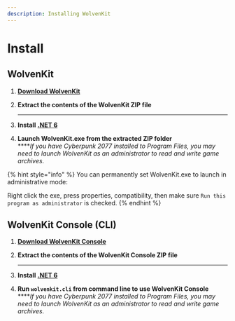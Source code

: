 ```yaml
---
description: Installing WolvenKit
---
```


# Install

## **WolvenKit**

1.  ****[**Download WolvenKit**](download.md)****


2.  **Extract the contents of the WolvenKit ZIP file**

    ****
3.  **Install** [**.NET 6** ](https://dotnet.microsoft.com/en-us/download/dotnet/6.0)


4. **Launch WolvenKit.exe from the extracted ZIP folder**\
   ****_If you have Cyberpunk 2077 installed to Program Files, you may need to launch WolvenKit as an administrator to read and write game archives._

{% hint style="info" %}
You can permanently set WolvenKit.exe to launch in administrative mode:

Right click the exe, press properties, compatibility, then make sure `Run this program as administrator` is checked.
{% endhint %}

## WolvenKit Console (CLI)

1.  ****[**Download WolvenKit Console**](download.md)****


2.  **Extract the contents of the WolvenKit Console ZIP file**

    ****
3.  **Install** [**.NET 6** ](https://dotnet.microsoft.com/en-us/download/dotnet/6.0)


4. **Run `wolvenkit.cli` from command line to use WolvenKit Console**\
   ****_If you have Cyberpunk 2077 installed to Program Files, you may need to launch WolvenKit as an administrator to read and write game archives._
